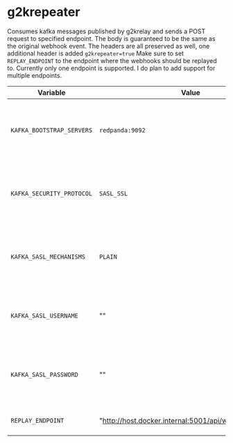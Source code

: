 # g2krepeater

Consumes kafka messages published by g2krelay and sends a POST request to specified endpoint.
The body is guaranteed to be the same as the original webhook event.
The headers are all preserved as well, one additional header is added
`g2krepeater=true`
Make sure to set `REPLAY_ENDPOINT` to the endpoint where the webhooks should be replayed to.
Currently only one endpoint is supported. I do plan to add support for multiple endpoints.

| **Variable**              | **Value**                             | **Description**                 | **Required** |
|---------------------------|---------------------------------------|---------------------------------|--------------|
| `KAFKA_BOOTSTRAP_SERVERS` | `redpanda:9092`                                | The Kafka cluster's bootstrap servers used to establish initial connection.                        | Yes          |
| `KAFKA_SECURITY_PROTOCOL` | `SASL_SSL`                                     | The security protocol for Kafka connections (e.g., SASL_SSL, PLAINTEXT).                           | No          |
| `KAFKA_SASL_MECHANISMS`   | `PLAIN`                                        | The SASL mechanism to use for authentication (e.g., PLAIN, SCRAM-SHA-256).                          | No          |
| `KAFKA_SASL_USERNAME`     | ""                                           | The username for SASL authentication with the Kafka cluster.                                       | No          |
| `KAFKA_SASL_PASSWORD`     | ""                                         | The password for SASL authentication with the Kafka cluster. **_Keep this value secure!_**          | No          |
| `REPLAY_ENDPOINT`     | "<http://host.docker.internal:5001/api/webhooks/github>"                                         | The endpoint to replay the webhooks to          | Yes          |
